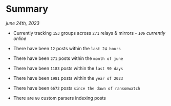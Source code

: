 
# Summary
_june 24th, 2023_

- Currently tracking `153` groups across `271` relays & mirrors - _`106` currently online_

- There have been `12` posts within the `last 24 hours`

- There have been `271` posts within the `month of june`

- There have been `1183` posts within the `last 90 days`

- There have been `1981` posts within the `year of 2023`

- There have been `6672` posts `since the dawn of ransomwatch`

- There are `80` custom parsers indexing posts
